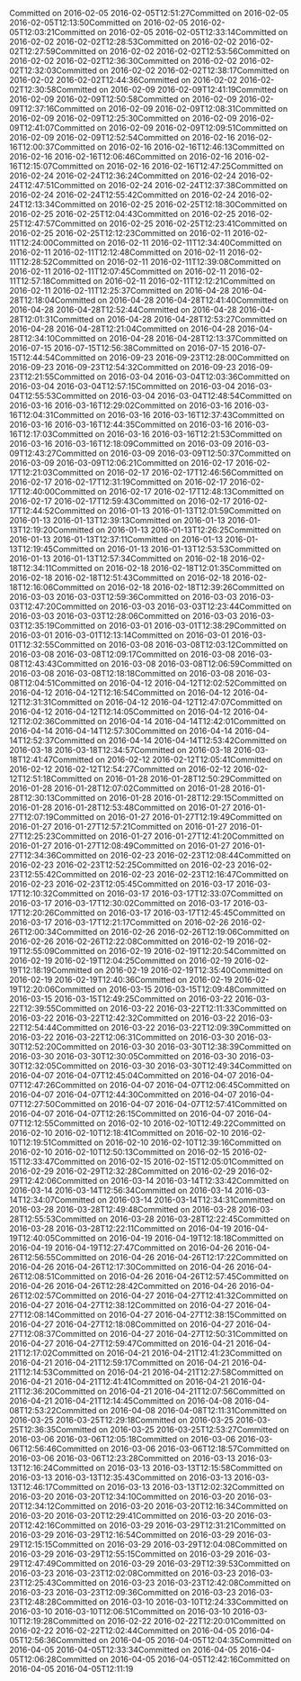 Committed on 2016-02-05 2016-02-05T12:51:27Committed on 2016-02-05 2016-02-05T12:13:50Committed on 2016-02-05 2016-02-05T12:03:21Committed on 2016-02-05 2016-02-05T12:33:14Committed on 2016-02-02 2016-02-02T12:28:53Committed on 2016-02-02 2016-02-02T12:27:59Committed on 2016-02-02 2016-02-02T12:53:56Committed on 2016-02-02 2016-02-02T12:36:30Committed on 2016-02-02 2016-02-02T12:32:03Committed on 2016-02-02 2016-02-02T12:38:17Committed on 2016-02-02 2016-02-02T12:44:36Committed on 2016-02-02 2016-02-02T12:30:58Committed on 2016-02-09 2016-02-09T12:41:19Committed on 2016-02-09 2016-02-09T12:50:58Committed on 2016-02-09 2016-02-09T12:37:16Committed on 2016-02-09 2016-02-09T12:08:31Committed on 2016-02-09 2016-02-09T12:25:30Committed on 2016-02-09 2016-02-09T12:41:07Committed on 2016-02-09 2016-02-09T12:09:51Committed on 2016-02-09 2016-02-09T12:52:54Committed on 2016-02-16 2016-02-16T12:00:37Committed on 2016-02-16 2016-02-16T12:46:13Committed on 2016-02-16 2016-02-16T12:06:46Committed on 2016-02-16 2016-02-16T12:15:07Committed on 2016-02-16 2016-02-16T12:47:25Committed on 2016-02-24 2016-02-24T12:36:24Committed on 2016-02-24 2016-02-24T12:47:51Committed on 2016-02-24 2016-02-24T12:37:38Committed on 2016-02-24 2016-02-24T12:55:42Committed on 2016-02-24 2016-02-24T12:13:34Committed on 2016-02-25 2016-02-25T12:18:30Committed on 2016-02-25 2016-02-25T12:04:43Committed on 2016-02-25 2016-02-25T12:47:57Committed on 2016-02-25 2016-02-25T12:23:41Committed on 2016-02-25 2016-02-25T12:12:23Committed on 2016-02-11 2016-02-11T12:24:00Committed on 2016-02-11 2016-02-11T12:34:40Committed on 2016-02-11 2016-02-11T12:12:48Committed on 2016-02-11 2016-02-11T12:28:52Committed on 2016-02-11 2016-02-11T12:39:08Committed on 2016-02-11 2016-02-11T12:07:45Committed on 2016-02-11 2016-02-11T12:57:18Committed on 2016-02-11 2016-02-11T12:12:21Committed on 2016-02-11 2016-02-11T12:25:37Committed on 2016-04-28 2016-04-28T12:18:04Committed on 2016-04-28 2016-04-28T12:41:40Committed on 2016-04-28 2016-04-28T12:52:44Committed on 2016-04-28 2016-04-28T12:01:31Committed on 2016-04-28 2016-04-28T12:53:27Committed on 2016-04-28 2016-04-28T12:21:04Committed on 2016-04-28 2016-04-28T12:34:10Committed on 2016-04-28 2016-04-28T12:13:37Committed on 2016-07-15 2016-07-15T12:56:38Committed on 2016-07-15 2016-07-15T12:44:54Committed on 2016-09-23 2016-09-23T12:28:00Committed on 2016-09-23 2016-09-23T12:54:32Committed on 2016-09-23 2016-09-23T12:21:55Committed on 2016-03-04 2016-03-04T12:03:36Committed on 2016-03-04 2016-03-04T12:57:15Committed on 2016-03-04 2016-03-04T12:55:53Committed on 2016-03-04 2016-03-04T12:48:54Committed on 2016-03-16 2016-03-16T12:29:02Committed on 2016-03-16 2016-03-16T12:04:31Committed on 2016-03-16 2016-03-16T12:37:43Committed on 2016-03-16 2016-03-16T12:44:35Committed on 2016-03-16 2016-03-16T12:17:03Committed on 2016-03-16 2016-03-16T12:21:53Committed on 2016-03-16 2016-03-16T12:18:09Committed on 2016-03-09 2016-03-09T12:43:27Committed on 2016-03-09 2016-03-09T12:50:37Committed on 2016-03-09 2016-03-09T12:06:21Committed on 2016-02-17 2016-02-17T12:21:03Committed on 2016-02-17 2016-02-17T12:46:56Committed on 2016-02-17 2016-02-17T12:31:19Committed on 2016-02-17 2016-02-17T12:40:00Committed on 2016-02-17 2016-02-17T12:48:13Committed on 2016-02-17 2016-02-17T12:59:43Committed on 2016-02-17 2016-02-17T12:44:52Committed on 2016-01-13 2016-01-13T12:01:59Committed on 2016-01-13 2016-01-13T12:39:13Committed on 2016-01-13 2016-01-13T12:19:20Committed on 2016-01-13 2016-01-13T12:26:25Committed on 2016-01-13 2016-01-13T12:37:11Committed on 2016-01-13 2016-01-13T12:19:45Committed on 2016-01-13 2016-01-13T12:53:53Committed on 2016-01-13 2016-01-13T12:57:34Committed on 2016-02-18 2016-02-18T12:34:11Committed on 2016-02-18 2016-02-18T12:01:35Committed on 2016-02-18 2016-02-18T12:51:43Committed on 2016-02-18 2016-02-18T12:16:06Committed on 2016-02-18 2016-02-18T12:39:26Committed on 2016-03-03 2016-03-03T12:59:36Committed on 2016-03-03 2016-03-03T12:47:20Committed on 2016-03-03 2016-03-03T12:23:44Committed on 2016-03-03 2016-03-03T12:28:06Committed on 2016-03-03 2016-03-03T12:35:19Committed on 2016-03-01 2016-03-01T12:38:29Committed on 2016-03-01 2016-03-01T12:13:14Committed on 2016-03-01 2016-03-01T12:32:55Committed on 2016-03-08 2016-03-08T12:03:12Committed on 2016-03-08 2016-03-08T12:09:17Committed on 2016-03-08 2016-03-08T12:43:43Committed on 2016-03-08 2016-03-08T12:06:59Committed on 2016-03-08 2016-03-08T12:18:18Committed on 2016-03-08 2016-03-08T12:04:51Committed on 2016-04-12 2016-04-12T12:02:52Committed on 2016-04-12 2016-04-12T12:16:54Committed on 2016-04-12 2016-04-12T12:31:31Committed on 2016-04-12 2016-04-12T12:47:07Committed on 2016-04-12 2016-04-12T12:14:05Committed on 2016-04-12 2016-04-12T12:02:36Committed on 2016-04-14 2016-04-14T12:42:01Committed on 2016-04-14 2016-04-14T12:57:30Committed on 2016-04-14 2016-04-14T12:52:37Committed on 2016-04-14 2016-04-14T12:53:42Committed on 2016-03-18 2016-03-18T12:34:57Committed on 2016-03-18 2016-03-18T12:41:47Committed on 2016-02-12 2016-02-12T12:05:41Committed on 2016-02-12 2016-02-12T12:54:27Committed on 2016-02-12 2016-02-12T12:51:18Committed on 2016-01-28 2016-01-28T12:50:29Committed on 2016-01-28 2016-01-28T12:07:02Committed on 2016-01-28 2016-01-28T12:30:13Committed on 2016-01-28 2016-01-28T12:29:15Committed on 2016-01-28 2016-01-28T12:53:48Committed on 2016-01-27 2016-01-27T12:07:19Committed on 2016-01-27 2016-01-27T12:19:49Committed on 2016-01-27 2016-01-27T12:57:21Committed on 2016-01-27 2016-01-27T12:25:23Committed on 2016-01-27 2016-01-27T12:41:20Committed on 2016-01-27 2016-01-27T12:08:49Committed on 2016-01-27 2016-01-27T12:34:36Committed on 2016-02-23 2016-02-23T12:08:44Committed on 2016-02-23 2016-02-23T12:52:25Committed on 2016-02-23 2016-02-23T12:55:42Committed on 2016-02-23 2016-02-23T12:16:47Committed on 2016-02-23 2016-02-23T12:05:45Committed on 2016-03-17 2016-03-17T12:10:32Committed on 2016-03-17 2016-03-17T12:33:07Committed on 2016-03-17 2016-03-17T12:30:02Committed on 2016-03-17 2016-03-17T12:20:26Committed on 2016-03-17 2016-03-17T12:45:45Committed on 2016-03-17 2016-03-17T12:21:17Committed on 2016-02-26 2016-02-26T12:00:34Committed on 2016-02-26 2016-02-26T12:19:06Committed on 2016-02-26 2016-02-26T12:22:08Committed on 2016-02-19 2016-02-19T12:55:09Committed on 2016-02-19 2016-02-19T12:20:54Committed on 2016-02-19 2016-02-19T12:04:25Committed on 2016-02-19 2016-02-19T12:18:19Committed on 2016-02-19 2016-02-19T12:35:40Committed on 2016-02-19 2016-02-19T12:40:36Committed on 2016-02-19 2016-02-19T12:20:06Committed on 2016-03-15 2016-03-15T12:09:48Committed on 2016-03-15 2016-03-15T12:49:25Committed on 2016-03-22 2016-03-22T12:39:55Committed on 2016-03-22 2016-03-22T12:11:33Committed on 2016-03-22 2016-03-22T12:42:32Committed on 2016-03-22 2016-03-22T12:54:44Committed on 2016-03-22 2016-03-22T12:09:39Committed on 2016-03-22 2016-03-22T12:06:31Committed on 2016-03-30 2016-03-30T12:52:20Committed on 2016-03-30 2016-03-30T12:38:39Committed on 2016-03-30 2016-03-30T12:30:05Committed on 2016-03-30 2016-03-30T12:32:05Committed on 2016-03-30 2016-03-30T12:49:34Committed on 2016-04-07 2016-04-07T12:45:04Committed on 2016-04-07 2016-04-07T12:47:26Committed on 2016-04-07 2016-04-07T12:06:45Committed on 2016-04-07 2016-04-07T12:44:30Committed on 2016-04-07 2016-04-07T12:27:50Committed on 2016-04-07 2016-04-07T12:57:41Committed on 2016-04-07 2016-04-07T12:26:15Committed on 2016-04-07 2016-04-07T12:12:55Committed on 2016-02-10 2016-02-10T12:49:22Committed on 2016-02-10 2016-02-10T12:18:41Committed on 2016-02-10 2016-02-10T12:19:51Committed on 2016-02-10 2016-02-10T12:39:16Committed on 2016-02-10 2016-02-10T12:50:13Committed on 2016-02-15 2016-02-15T12:33:47Committed on 2016-02-15 2016-02-15T12:05:01Committed on 2016-02-29 2016-02-29T12:32:28Committed on 2016-02-29 2016-02-29T12:42:06Committed on 2016-03-14 2016-03-14T12:33:42Committed on 2016-03-14 2016-03-14T12:56:34Committed on 2016-03-14 2016-03-14T12:34:07Committed on 2016-03-14 2016-03-14T12:34:31Committed on 2016-03-28 2016-03-28T12:49:48Committed on 2016-03-28 2016-03-28T12:55:53Committed on 2016-03-28 2016-03-28T12:22:45Committed on 2016-03-28 2016-03-28T12:22:11Committed on 2016-04-19 2016-04-19T12:40:05Committed on 2016-04-19 2016-04-19T12:18:18Committed on 2016-04-19 2016-04-19T12:27:47Committed on 2016-04-26 2016-04-26T12:56:55Committed on 2016-04-26 2016-04-26T12:17:22Committed on 2016-04-26 2016-04-26T12:17:30Committed on 2016-04-26 2016-04-26T12:08:51Committed on 2016-04-26 2016-04-26T12:57:45Committed on 2016-04-26 2016-04-26T12:28:42Committed on 2016-04-26 2016-04-26T12:02:57Committed on 2016-04-27 2016-04-27T12:41:32Committed on 2016-04-27 2016-04-27T12:38:12Committed on 2016-04-27 2016-04-27T12:08:14Committed on 2016-04-27 2016-04-27T12:38:15Committed on 2016-04-27 2016-04-27T12:18:08Committed on 2016-04-27 2016-04-27T12:08:37Committed on 2016-04-27 2016-04-27T12:50:31Committed on 2016-04-27 2016-04-27T12:59:47Committed on 2016-04-21 2016-04-21T12:17:02Committed on 2016-04-21 2016-04-21T12:41:23Committed on 2016-04-21 2016-04-21T12:59:17Committed on 2016-04-21 2016-04-21T12:14:53Committed on 2016-04-21 2016-04-21T12:27:58Committed on 2016-04-21 2016-04-21T12:41:41Committed on 2016-04-21 2016-04-21T12:36:20Committed on 2016-04-21 2016-04-21T12:07:56Committed on 2016-04-21 2016-04-21T12:14:45Committed on 2016-04-08 2016-04-08T12:53:22Committed on 2016-04-08 2016-04-08T12:11:31Committed on 2016-03-25 2016-03-25T12:29:18Committed on 2016-03-25 2016-03-25T12:36:35Committed on 2016-03-25 2016-03-25T12:53:27Committed on 2016-03-06 2016-03-06T12:05:18Committed on 2016-03-06 2016-03-06T12:56:46Committed on 2016-03-06 2016-03-06T12:18:57Committed on 2016-03-06 2016-03-06T12:23:28Committed on 2016-03-13 2016-03-13T12:16:24Committed on 2016-03-13 2016-03-13T12:15:58Committed on 2016-03-13 2016-03-13T12:35:43Committed on 2016-03-13 2016-03-13T12:46:17Committed on 2016-03-13 2016-03-13T12:02:32Committed on 2016-03-20 2016-03-20T12:34:10Committed on 2016-03-20 2016-03-20T12:34:12Committed on 2016-03-20 2016-03-20T12:16:34Committed on 2016-03-20 2016-03-20T12:29:41Committed on 2016-03-20 2016-03-20T12:42:16Committed on 2016-03-29 2016-03-29T12:31:21Committed on 2016-03-29 2016-03-29T12:16:54Committed on 2016-03-29 2016-03-29T12:15:15Committed on 2016-03-29 2016-03-29T12:04:08Committed on 2016-03-29 2016-03-29T12:55:15Committed on 2016-03-29 2016-03-29T12:47:49Committed on 2016-03-29 2016-03-29T12:39:53Committed on 2016-03-23 2016-03-23T12:02:08Committed on 2016-03-23 2016-03-23T12:25:43Committed on 2016-03-23 2016-03-23T12:42:08Committed on 2016-03-23 2016-03-23T12:09:36Committed on 2016-03-23 2016-03-23T12:48:28Committed on 2016-03-10 2016-03-10T12:24:33Committed on 2016-03-10 2016-03-10T12:06:51Committed on 2016-03-10 2016-03-10T12:19:28Committed on 2016-02-22 2016-02-22T12:20:01Committed on 2016-02-22 2016-02-22T12:02:44Committed on 2016-04-05 2016-04-05T12:56:36Committed on 2016-04-05 2016-04-05T12:04:35Committed on 2016-04-05 2016-04-05T12:33:34Committed on 2016-04-05 2016-04-05T12:06:28Committed on 2016-04-05 2016-04-05T12:42:16Committed on 2016-04-05 2016-04-05T12:11:19
